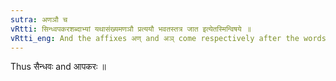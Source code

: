 ```yaml
---
sutra: अणञौ च
vRtti: सिन्ध्वपकरशब्दाभ्यां यथासंख्यमणञौ प्रत्ययौ भवतस्तत्र जात इत्येतस्मिन्विषये ॥
vRtti_eng: And the affixes अण् and अञ् come respectively after the words '_sindhu_' and '_apakara_', in the sense of 'produced therein'.
---
```

Thus सैन्धवः and आपकरः ॥
